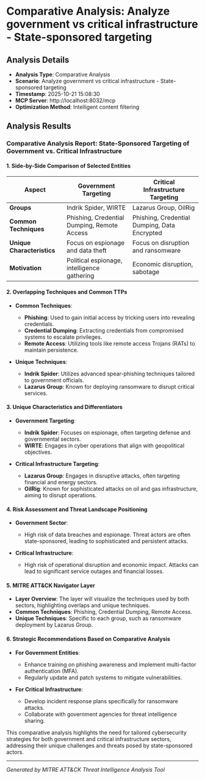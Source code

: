 # Comparative Analysis: Analyze government vs critical infrastructure - State-sponsored targeting

## Analysis Details
- **Analysis Type**: Comparative Analysis
- **Scenario**: Analyze government vs critical infrastructure - State-sponsored targeting
- **Timestamp**: 2025-10-21 15:08:30
- **MCP Server**: http://localhost:8032/mcp
- **Optimization Method**: Intelligent content filtering

## Analysis Results

### Comparative Analysis Report: State-Sponsored Targeting of Government vs. Critical Infrastructure

#### 1. Side-by-Side Comparison of Selected Entities

| **Aspect**                     | **Government Targeting**                     | **Critical Infrastructure Targeting**       |
|--------------------------------|---------------------------------------------|---------------------------------------------|
| **Groups**                     | Indrik Spider, WIRTE                        | Lazarus Group, OilRig                       |
| **Common Techniques**          | Phishing, Credential Dumping, Remote Access | Phishing, Credential Dumping, Data Encrypted |
| **Unique Characteristics**     | Focus on espionage and data theft           | Focus on disruption and ransomware           |
| **Motivation**                 | Political espionage, intelligence gathering  | Economic disruption, sabotage                |

#### 2. Overlapping Techniques and Common TTPs

- **Common Techniques**:
  - **Phishing**: Used to gain initial access by tricking users into revealing credentials.
  - **Credential Dumping**: Extracting credentials from compromised systems to escalate privileges.
  - **Remote Access**: Utilizing tools like remote access Trojans (RATs) to maintain persistence.

- **Unique Techniques**:
  - **Indrik Spider**: Utilizes advanced spear-phishing techniques tailored to government officials.
  - **Lazarus Group**: Known for deploying ransomware to disrupt critical services.

#### 3. Unique Characteristics and Differentiators

- **Government Targeting**:
  - **Indrik Spider**: Focuses on espionage, often targeting defense and governmental sectors.
  - **WIRTE**: Engages in cyber operations that align with geopolitical objectives.

- **Critical Infrastructure Targeting**:
  - **Lazarus Group**: Engages in disruptive attacks, often targeting financial and energy sectors.
  - **OilRig**: Known for sophisticated attacks on oil and gas infrastructure, aiming to disrupt operations.

#### 4. Risk Assessment and Threat Landscape Positioning

- **Government Sector**: 
  - High risk of data breaches and espionage. Threat actors are often state-sponsored, leading to sophisticated and persistent attacks.
  
- **Critical Infrastructure**: 
  - High risk of operational disruption and economic impact. Attacks can lead to significant service outages and financial losses.

#### 5. MITRE ATT&CK Navigator Layer

- **Layer Overview**: The layer will visualize the techniques used by both sectors, highlighting overlaps and unique techniques.
- **Common Techniques**: Phishing, Credential Dumping, Remote Access.
- **Unique Techniques**: Specific to each group, such as ransomware deployment by Lazarus Group.

#### 6. Strategic Recommendations Based on Comparative Analysis

- **For Government Entities**:
  - Enhance training on phishing awareness and implement multi-factor authentication (MFA).
  - Regularly update and patch systems to mitigate vulnerabilities.

- **For Critical Infrastructure**:
  - Develop incident response plans specifically for ransomware attacks.
  - Collaborate with government agencies for threat intelligence sharing.

This comparative analysis highlights the need for tailored cybersecurity strategies for both government and critical infrastructure sectors, addressing their unique challenges and threats posed by state-sponsored actors.

---
*Generated by MITRE ATT&CK Threat Intelligence Analysis Tool*
